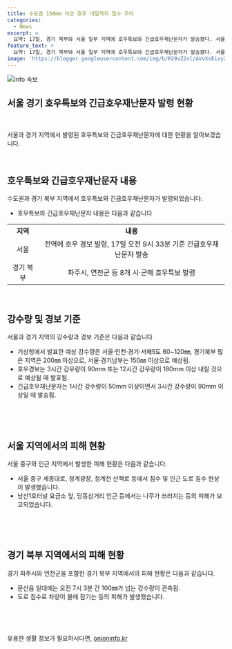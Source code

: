 ```yaml
---
title: 수도권 150mm 이상 호우 내일까지 침수 우려
categories:
  - News
excerpt: >
  요약: 17일, 경기 북부와 서울 일부 지역에 호우특보와 긴급호우재난문자가 발송됐다. 서울·인천·경기·서해5도에 내일까지 150mm 이상의 강우가 예상돼, 많은 곳에서 200mm 이상의 강수량이 예상된다. 150자 이내 요약문 작성 완료!
feature_text: >
  요약: 17일, 경기 북부와 서울 일부 지역에 호우특보와 긴급호우재난문자가 발송됐다. 서울·인천·경기·서해5도에 내일까지 150mm 이상의 강우가 예상돼, 많은 곳에서 200mm 이상의 강수량이 예상된다. 150자 이내 요약문 작성 완료!
image: 'https://blogger.googleusercontent.com/img/b/R29vZ2xl/AVvXsEixyZcFfHzMRdzZMjFBmAUKJYCLCGyLL1o632UiGVXcaFdKo_bkvkuCioo0uUKlGfBVcT3P84aROyZIXSBEx3Aw5nCQ3pTgDom1WDC4m8eifvWiAmWEEVb4x6G_l8C0QH225ldMjyaFvpxGEBGNO37VmDTDMHGhJPq73UglMfDca1-0aw/s1600/blogspot.png'
---
```


<p><img src="https://blogger.googleusercontent.com/img/b/R29vZ2xl/AVvXsEixyZcFfHzMRdzZMjFBmAUKJYCLCGyLL1o632UiGVXcaFdKo_bkvkuCioo0uUKlGfBVcT3P84aROyZIXSBEx3Aw5nCQ3pTgDom1WDC4m8eifvWiAmWEEVb4x6G_l8C0QH225ldMjyaFvpxGEBGNO37VmDTDMHGhJPq73UglMfDca1-0aw/s1600/blogspot.png" alt="info 속보" /></p>

<h2 data-ke-size="size26">서울 경기 호우특보와 긴급호우재난문자 발령 현황</h2>

<p data-ke-size="size16">&nbsp;</p>

<p>서울과 경기 지역에서 발령된 호우특보와 긴급호우재난문자에 대한 현황을 알아보겠습니다.</p>

<p data-ke-size="size16">&nbsp;</p>

<h2 data-ke-size="size24">호우특보와 긴급호우재난문자 내용</h2>

<p data-ke-size="size16">수도권과 경기 북부 지역에서 호우특보와 긴급호우재난문자가 발령되었습니다.</p>

<ul>
<li>호우특보와 긴급호우재난문자 내용은 다음과 같습니다</li>
</ul>

<table>
<tbody>
<tr>
<td style="text-align: center; height: 17px;"><b>지역</b></td>
<td style="text-align: center; height: 17px;"><b>내용</b></td>
</tr>
<tr>
<td style="text-align: center; height: 17px;">서울</td>
<td style="text-align: center; height: 17px;">전역에 호우 경보 발령, 17일 오전 9시 33분 기준 긴급호우재난문자 발송</td>
</tr>
<tr>
<td style="text-align: center; height: 17px;">경기 북부</td>
<td style="text-align: center; height: 17px;">파주시, 연천군 등 8개 시·군에 호우특보 발령</td>
</tr>
</tbody>
</table>

<p data-ke-size="size16">&nbsp;</p>

<h2 data-ke-size="size24">강수량 및 경보 기준</h2>

<p data-ke-size="size16">서울과 경기 지역의 강수량과 경보 기준은 다음과 같습니다</p>

<ul>
<li>기상청에서 발표한 예상 강수량은 서울·인천·경기·서해5도 60~120㎜, 경기북부 많은 지역은 200㎜ 이상으로, 서울·경기남부는 150㎜ 이상으로 예상됨.</li>
<li>호우경보는 3시간 강우량이 90mm 또는 12시간 강우량이 180mm 이상 내릴 것으로 예상될 때 발효됨.</li>
<li>긴급호우재난문자는 1시간 강수량이 50mm 이상이면서 3시간 강수량이 90mm 이상일 때 발송됨.</li>
</ul>

<p data-ke-size="size16">&nbsp;</p>

<p data-ke-size="size16">&nbsp;</p>

<h2 data-ke-size="size24">서울 지역에서의 피해 현황</h2>

<p data-ke-size="size16">서울 중구와 인근 지역에서 발생한 피해 현황은 다음과 같습니다.</p>

<ul>
<li>서울 중구 세종대로, 청계광장, 청계천 산책로 등에서 침수 및 인근 도로 침수 현상이 발생했습니다.</li>
<li>남산1호터널 요금소 앞, 당동삼거리 인근 등에서는 나무가 쓰러지는 등의 피해가 보고되었습니다.</li>
</ul>

<p data-ke-size="size16">&nbsp;</p>

<p data-ke-size="size16">&nbsp;</p>

<h2 data-ke-size="size24">경기 북부 지역에서의 피해 현황</h2>

<p data-ke-size="size16">경기 파주시와 연천군을 포함한 경기 북부 지역에서의 피해 현황은 다음과 같습니다.</p>

<ul>
<li>문산읍 일대에는 오전 7시 3분 간 100㎜가 넘는 강수량이 관측됨.</li>
<li>도로 침수로 차량이 물에 잠기는 등의 피해가 발생했습니다.</li>
</ul>

<p data-ke-size="size16">&nbsp;</p>

<p data-ke-size="size16">&nbsp;</p>
유용한 생활 정보가 필요하시다면, <a href="https://onioninfo.kr" rel="dofollow">onioninfo.kr</a>


